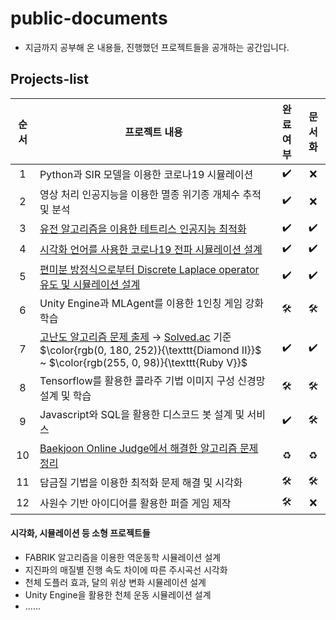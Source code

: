 # public-documents
* 지금까지 공부해 온 내용들, 진행했던 프로젝트들을 공개하는 공간입니다.

## Projects-list
|순서|프로젝트 내용|완료 여부|문서화|
|:---:|---|:---:|:---:|
|1|Python과 SIR 모델을 이용한 코로나19 시뮬레이션|✔️|❌|
|2|영상 처리 인공지능을 이용한 멸종 위기종 개체수 추적 및 분석|✔️|❌|
|3|[유전 알고리즘을 이용한 테트리스 인공지능 최적화](https://github.com/r1aalstjd/public-documents/blob/main/src/genetic-Tetris/project.md)|✔️|✔️|
|4|[시각화 언어를 사용한 코로나19 전파 시뮬레이션 설계](https://github.com/r1aalstjd/public-documents/blob/main/src/covid-simulation/project.md)|✔️|✔️|
|5|[편미분 방정식으로부터 Discrete Laplace operator 유도 및 시뮬레이션 설계](https://github.com/r1aalstjd/public-documents/blob/main/src/pde-simulation/project.md)|✔️|✔️|
|6|Unity Engine과 MLAgent를 이용한 1인칭 게임 강화학습|🛠️|🛠️|
|7|[고난도 알고리즘 문제 출제](https://github.com/r1aalstjd/algorithm-problems) → [Solved.ac](https://solved.ac/) 기준 $\color{rgb(0, 180, 252)}{\texttt{Diamond II}}$ ~ $\color{rgb(255, 0, 98)}{\texttt{Ruby V}}$|✔️|✔️|
|8|Tensorflow를 활용한 콜라주 기법 이미지 구성 신경망 설계 및 학습|🛠️|🛠️|
|9|Javascript와 SQL을 활용한 디스코드 봇 설계 및 서비스|✔️|🛠️|
|10|[Baekjoon Online Judge에서 해결한 알고리즘 문제 정리](https://github.com/r1aalstjd/boj)|♻️|♻️|
|11|담금질 기법을 이용한 최적화 문제 해결 및 시각화|🛠️|🛠️|
|12|사원수 기반 아이디어를 활용한 퍼즐 게임 제작|🛠️|❌|

#### 시각화, 시뮬레이션 등 소형 프로젝트들
* FABRIK 알고리즘을 이용한 역운동학 시뮬레이션 설계
* 지진파의 매질별 진행 속도 차이에 따른 주시곡선 시각화
* 천체 도플러 효과, 달의 위상 변화 시뮬레이션 설계
* Unity Engine을 활용한 천체 운동 시뮬레이션 설계
* ......
